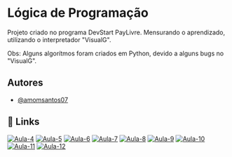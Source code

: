 
# Lógica de Programação

Projeto criado no programa DevStart PayLivre. Mensurando o aprendizado, utilizando o interpretador "VisualG".

Obs: Alguns algorítmos foram criados em Python, devido a alguns bugs no "VisualG". 


## Autores

- [@amomsantos07](https://www.github.com/amomsantos07)


## 🔗 Links
[![Aula-4](https://)](https)
[![Aula-5](https://)](https)
[![Aula-6](https://)](https)
[![Aula-7](https://)](https)
[![Aula-8](https://)](https)
[![Aula-9](https://)](https)
[![Aula-10](https://)](https)
[![Aula-11](https://)](https)
[![Aula-12](https://)](https)

